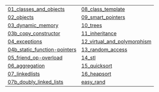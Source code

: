 |   |   |
|---|---|
| [01_classes_and_objects](./?p=01_classes_and_objects) | [08_class_template](./?p=08_class_template) |
| [02_objects](./?p=02_objects) | [09_smart_pointers](./?p=09_smart_pointers) |
| [03_dynamic_memory](./?p=03_dynamic_memory) | [10_trees](./?p=10_trees) |
| [03b_copy_constructor](./?p=03b_copy_constructor) | [11_inheritance](./?p=11_inheritance) |
| [04_exceptions](./?p=04_exceptions) | [12_virtual_and_polymorphism](./?p=12_virtual_and_polymorphism) |
| [04b_static_function-pointers](./?p=04b_static_function-pointers) | [13_random_access](./?p=13_random_access) |
| [05_friend_op-overload](./?p=05_friend_op-overload) | [14_stl](./?p=14_stl) |
| [06_aggregation](./?p=06_aggregation) | [15_quicksort](./?p=15_quicksort) |
| [07_linkedlists](./?p=07_linkedlists) | [16_heapsort](./?p=16_heapsort) |
| [07b_doubly_linked_lists](./?p=07b_doubly_linked_lists) | [easy_rand](./?p=easy_rand) |

